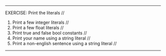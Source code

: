 ---------------------------------------------------------
EXERCISE: Print the literals
//
 1. Print a few integer literals
//
 2. Print a few float literals
//
 3. Print true and false bool constants
//
 4. Print your name using a string literal
//
 5. Print a non-english sentence using a string literal
//
---------------------------------------------------------